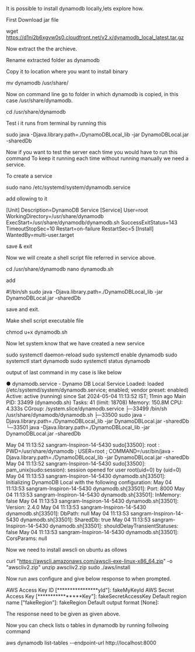 It is possible to install dynamodb locally,lets explore how.

First Download jar file

wget https://d1ni2b6xgvw0s0.cloudfront.net/v2.x/dynamodb_local_latest.tar.gz

Now extract the the archieve.

Rename extracted folder as dynamodb

Copy it to location where you want to install binary

mv dynamodb /usr/share/

Now on command line go to folder in which dynamodb is copied,
in this case /usr/share/dynamodb.

cd /usr/share/dynamodb

Test i it runs from terminal by running this

sudo java -Djava.library.path=./DynamoDBLocal_lib -jar DynamoDBLocal.jar -sharedDb

Now if you want to test the server each time you would have to run this command
To keep it running each time without running manually we need a service.

To create a service

sudo nano /etc/systemd/system/dynamodb.service

add ollowing to it

[Unit]
Description=DynamoDB  Service
[Service]
User=root
WorkingDirectory=/usr/share/dynamodb
ExecStart=/usr/share/dynamodb/dynamodb.sh
SuccessExitStatus=143
TimeoutStopSec=10
Restart=on-failure
RestartSec=5
[Install]
WantedBy=multi-user.target

save & exit


Now we will create a shell script file referred in service above.

cd /usr/share/dynamodb
nano dynamodb.sh

add 

#!/bin/sh
sudo java -Djava.library.path=./DynamoDBLocal_lib -jar DynamoDBLocal.jar -sharedDb


save and exit.

Make shell script executable file

chmod u+x dynamodb.sh

Now let system know that we have created a new service

sudo systemctl daemon-reload
sudo systemctl enable dynamodb
sudo systemctl start dynamodb
sudo systemctl status dynamodb


output of last command in my case is like below

● dynamodb.service - Dynamo DB Local Service
     Loaded: loaded (/etc/systemd/system/dynamodb.service; enabled; vendor preset: enabled)
     Active: active (running) since Sat 2024-05-04 11:13:52 IST; 11min ago
   Main PID: 33499 (dynamodb.sh)
      Tasks: 41 (limit: 18708)
     Memory: 150.8M
        CPU: 4.333s
     CGroup: /system.slice/dynamodb.service
             ├─33499 /bin/sh /usr/share/dynamodb/dynamodb.sh
             ├─33500 sudo java -Djava.library.path=./DynamoDBLocal_lib -jar DynamoDBLocal.jar -sharedDb
             └─33501 java -Djava.library.path=./DynamoDBLocal_lib -jar DynamoDBLocal.jar -sharedDb

May 04 11:13:52 sangram-Inspiron-14-5430 sudo[33500]:     root : PWD=/usr/share/dynamodb ; USER=root ; COMMAND=/usr/bin/java -Djava.library.path=./DynamoDBLocal_lib -jar DynamoDBLocal.jar -sharedDb
May 04 11:13:52 sangram-Inspiron-14-5430 sudo[33500]: pam_unix(sudo:session): session opened for user root(uid=0) by (uid=0)
May 04 11:13:53 sangram-Inspiron-14-5430 dynamodb.sh[33501]: Initializing DynamoDB Local with the following configuration:
May 04 11:13:53 sangram-Inspiron-14-5430 dynamodb.sh[33501]: Port:        8000
May 04 11:13:53 sangram-Inspiron-14-5430 dynamodb.sh[33501]: InMemory:        false
May 04 11:13:53 sangram-Inspiron-14-5430 dynamodb.sh[33501]: Version:        2.4.0
May 04 11:13:53 sangram-Inspiron-14-5430 dynamodb.sh[33501]: DbPath:        null
May 04 11:13:53 sangram-Inspiron-14-5430 dynamodb.sh[33501]: SharedDb:        true
May 04 11:13:53 sangram-Inspiron-14-5430 dynamodb.sh[33501]: shouldDelayTransientStatuses:        false
May 04 11:13:53 sangram-Inspiron-14-5430 dynamodb.sh[33501]: CorsParams:        null


Now we need to install awscli on ubuntu as ollows

curl "https://awscli.amazonaws.com/awscli-exe-linux-x86_64.zip" 
-o "awscliv2.zip"
unzip awscliv2.zip
sudo ./aws/install


Now run aws configure
and give below response to when prompted.

AWS Access Key ID [****************yId"]: fakeMyKeyId
AWS Secret Access Key [****************Key"]: fakeSecretAccessKey
Default region name ["fakeRegion"]: fakeRegion
Default output format [None]: 


The response need to be given as given above.


Now you can check lists o tables in dynamodb by running follwoing command

aws dynamodb list-tables --endpoint-url http://localhost:8000
